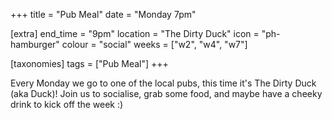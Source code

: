 +++
title = "Pub Meal"
date = "Monday 7pm"

[extra]
end_time = "9pm"
location = "The Dirty Duck"
icon = "ph-hamburger"
colour = "social"
weeks = ["w2", "w4", "w7"]

[taxonomies]
tags = ["Pub Meal"]
+++

Every Monday we go to one of the local pubs, this time it's The Dirty Duck (aka Duck)! Join us to socialise, grab some food, and maybe have a cheeky drink to kick off the week :)
